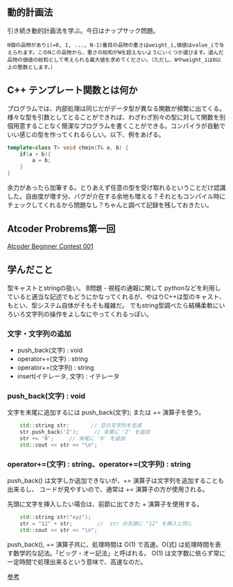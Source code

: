 ## 動的計画法
引き続き動的計画法を学ぶ。今日はナップサック問題。
```
N個の品物がありi(=0, 1, ..., N-1)番目の品物の重さはweight_i,価値はvalue_iで与えられます。このNこの品物から、重さの総和がWを超えないようにいくつか選びます。選んだ品物の価値の総和として考えられる最大値を求めてください。（ただし、Wやweight_iは0以上の整数とします。）
```

## C++ テンプレート関数とは何か
プログラムでは、内部処理は同じだがデータ型が異なる関数が頻繁に出てくる。様々な型を引数としてとることができれば、わざわざ別々の型に対して関数を別個用意することなく簡潔なプログラムを書くことができる。コンパイラが自動でいい感じの型を作ってくれるらしい。以下、例をあげる。
```cpp
template<class T> void chmin(T& a, b) {
    if(a > b){
        a = b;
    }
}
```
余力があったら加筆する。とりあえず任意の型を受け取れるということだけ認識した。自由度が増す分、バグが介在する余地も増える？それともコンパイル時にチェックしてくれるから問題なし？ちゃんと調べて記録を残しておきたい。

## Atcoder Probrems第一回
[Atcoder Beginner Contest 001](https://atcoder.jp/contests/abc001)

## 学んだこと
型キャストとstringの扱い。
B問題 - 視程の通報に関して
pythonなどを利用していると適当な記述でもどうにかなってくれるが、やはりC++は型のキャスト、もとい、型システム自体がそもそも複雑だ。
でもstring型調べたら結構柔軟にいろいろ文字列の操作をよしなにやってくれるっぽい。

### 文字・文字列の追加
- push_back(文字) : void
- operator+=(文字) : string
- operator+=(文字列) : string
- insert(イテレータ, 文字) : イテレータ

### push_back(文字) : void
文字を末尾に追加するには push_back(文字); または += 演算子を使う。
```cpp
    std::string str;       // 空の文字列を生成
    str.push_back('Z');     // 末尾に 'Z' を追加
    str += '0';     // 末尾に '0' を追加
    std::cout << str << "\n";
```
### operator+=(文字) : string、operator+=(文字列) : string
push_back() は文字しか追加できないが、+= 演算子は文字列を追加することも出来るし、 コードが見やすいので、通常は += 演算子の方が使用される。

先頭に文字を挿入したい場合は、前節に出てきた + 演算子を使用する。

```cpp
    std::string str("xyz");
    str = "12" + str;        //  str の先頭に "12" を挿入と同じ
    std::cout << str << "\n";
```
push_back(), += 演算子共に、処理時間は O(1) で高速。O(式) は処理時間を表す数学的な記法。「ビッグ・オー記法」と呼ばれる。 O(1) は文字数に依らず常に一定時間で処理出来るという意味で、高速なのだ。


[参考](http://vivi.dyndns.org/tech/cpp/string.html)